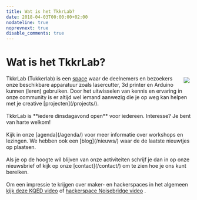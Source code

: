 ```yaml
---
title: Wat is het TkkrLab?
date: 2018-04-03T00:00:00+02:00
nodateline: true
noprevnext: true
disable_comments: true
---
```


# Wat is het TkkrLab?

<img style="float: right; margin: 5px;" src="/homepage_photo.jpg">
TkkrLab (Tukkerlab) is een <a href="http://tkkrlab.nl/wiki/Space_5.0" target="_blank">space</a> waar de deelnemers en bezoekers onze beschikbare apparatuur zoals lasercutter, 3d printer en Arduino kunnen (leren) gebruiken. Door het uitwisselen van kennis en ervaring in onze community is er altijd wel iemand aanwezig die je op weg kan helpen met je creative [projecten](/projects/).
<br />
<br />
TkkrLab is **iedere dinsdagavond open** voor iedereen. Interesse? Je bent van harte welkom!
<br />
<br />
Kijk in onze [agenda](/agenda/) voor meer informatie over workshops en lezingen. We hebben ook een [blog](/nieuws/) waar de de laatste nieuwtjes op plaatsen.
<br />
<br />
Als je op de hoogte wil blijven van onze activiteiten schrijf je dan in op onze nieuwsbrief of kijk op onze [contact](/contact/) om te zien hoe je ons kunt bereiken.
<br />
<br />
Om een impressie te krijgen over maker- en hackerspaces in het algemeen <a href="http://youtu.be/wamwklXWK4M" target="_blank">kijk deze KQED video</a> of <a href="https://www.youtube.com/watch?v=nsiYTBQpIJ8" target="_blank">hackerspace Noisebridge video</a> .
